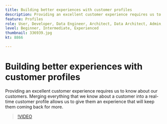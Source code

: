 ```yaml
---
title: Building better experiences with customer profiles
description: Providing an excellent customer experience requires us to know about our customers. Merging everything that we know about a customer into a real-time customer profile allows us to give them an experience that will keep them coming back for more.
feature: Profiles
role: User, Developer, Data Engineer, Architect, Data Architect, Admin, Leader
level: Beginner, Intermediate, Experienced
thumbnail: 336939.jpg
kt: 8866

---
```


# Building better experiences with customer profiles

Providing an excellent customer experience requires us to know about our customers. Merging everything that we know about a customer into a real-time customer profile allows us to give them an experience that will keep them coming back for more.

>[!VIDEO](https://video.tv.adobe.com/v/336939/?quality=12&learn=on)
